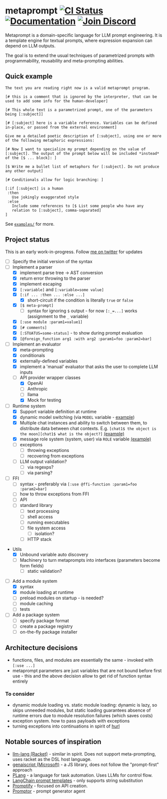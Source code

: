 # metaprompt [![CI Status](https://github.com/promptware/metaprompt/actions/workflows/test.yaml/badge.svg)](https://github.com/promptware/metaprompt/blob/main/.github/workflows/test.yaml) [![Documentation](https://img.shields.io/badge/docs-blue)](https://docs.metaprompt-lang.org/) [![Join Discord](https://img.shields.io/discord/1307356242842353664?label=discord&logo=discord&logoColor=white&color=5865F2)](https://discord.gg/eUmznEVNtF)

Metaprompt is a domain-specific language for LLM prompt engineering. It is a template engine for textual prompts, where expression expansion can depend on LLM outputs.

The goal is to extend the usual techniques of parametrized prompts with programmability, reusability and meta-prompting abilities.

## Quick example

```metaprompt
The text you are reading right now is a valid metaprompt program.

[# this is a comment that is ignored by the interpreter, that can be
used to add some info for the human-developer]

[# This whole text is a parametrized prompt, one of the parameters
being [:subject]]

[# [:subject] here is a variable reference. Variables can be defined
in-place, or passed from the external environment]

Give me a detailed poetic description of [:subject], using one or more
of the following metaphoric expressions:

[# Now I want to specialize my prompt depending on the value of
[:subject]. The output of the prompt below will be included *instead*
of the [$ ... block]: ]

[$ Write me a bullet list of metaphors for [:subject]. Do not produce
any other output]

[# Conditionals allow for logic branching: ]

[:if [:subject] is a human
 :then
   Use jokingly exaggerated style
 :else
   Include some references to [$ List some people who have any
   relation to [:subject], comma-separated]
]
```


See [`examples/`](./examples/) for more.

## Project status

This is an early work-in-progress. Follow [me on twitter](https://x.com/klntsky) for updates

- [ ] Specify the initial version of the syntax
- [ ] Implement a parser
  - [x] implement parse tree -> AST conversion
  - [x] return error throwing to the parser
  - [x] implement escaping
  - [x] `[:variable]` and `[:variable=some value]`
  - [x] `[:if ... :then ... :else ...]`
    - [x] short-circuit if the condition is literally `true` or `false`
  - [x] `[$ meta-prompt]`
    - [ ] syntax for ignoring `$` output - for now `[:_=...]` works (assignment to the `_` variable)
  - [x] `[:use module :param1=value1]`
  - [x] `[# comments]`
  - [x] `[:STUATUS=some-status]` - to show during prompt evaluation
  - [x] `[@foreign_function arg1 :with arg2 :param1=foo :param2=bar]`
- [ ] Implement an evaluator
  - [x] meta-prompting
  - [x] conditionals
  - [x] externally-defined variables
  - [x] implement a 'manual' evaluator that asks the user to complete LLM inputs
  - [ ] API provider wrapper classes
    - [x] OpenAI
    - [ ] Anthropic
    - [ ] llama
    - [x] Mock for testing
- [ ] Runtime system
  - [x] Support variable definition at runtime
  - [x] dynamic model switching (via `MODEL` variable - [example](./examples/model-change.metaprompt))
  - [x] Multiple chat instances and ability to switch between them, to distribute data between chat contexts. E.g. `[chat1$ the object is the moon][chat1$ what is the object?]` [(example)](./examples/chat-history.metaprompt)
  - [x] message role system (system, user) via `ROLE` variable [(example)](./examples/roles.metaprompt)
  - [ ] exceptions
    - [ ] throwing exceptions
    - [ ] recovering from exceptions
  - [ ] LLM output validation?
    - [ ] via regexps?
    - [ ] via parsing?
- [ ] FFI
  - [ ] syntax - preferably via `[:use @ffi-function :param1=foo :param2=bar]`
  - [ ] how to throw exceptions from FFI
  - [ ] API
  - [ ] standard library
    - [ ] text processing
    - [ ] shell access
    - [ ] running executables
    - [ ] file system access
      - [ ] isolation?
    - [ ] HTTP stack
- Utils
  - [x] Unbound variable auto discovery
  - [ ] Machinery to turn metaprompts into interfaces (parameters become form fields)
    - [ ] static validation?
- [ ] Add a module system
  - [x] syntax
  - [x] module loading at runtime
  - [ ] preload modules on startup - is needed?
  - [ ] module caching
  - [ ] tests
- [ ] Add a package system
  - [ ] specify package format
  - [ ] create a package registry
  - [ ] on-the-fly package installer

## Architecture decisions

- functions, files, and modules are essentially the same - invoked with `[:use ...]`
- metaprompt parameters are just variables that are not bound before first use - this and the above decision allow to get rid of function syntax entirely

### To consider

- dynamic module loading vs. static module loading: dynamic is lazy, so skips unneeded modules, but static loading guarantees absence of runtime errors due to module resolution failures (which saves costs)
- exception system. how to pass payloads with exceptions
- turning exceptions into continuations in spirit of [hurl](https://hurl.wtf)

## Notable sources of inspiration

- [llm-lang (Racket)](https://github.com/wilbowma/llm-lang) - similar in spirit. Does not support meta-prompting, uses racket as the DSL host language.
- [genaiscript (Microsoft)](https://github.com/microsoft/genaiscript) - a JS library, does not follow the "prompt-first" approach
- [PLang](https://plang.is/) - a language for task automation. Uses LLMs for control flow.
- [LangChain prompt templates](https://python.langchain.com/docs/concepts/prompt_templates/) - only supports string substitution
- [Promptify](https://www.promptify.ai/explore) - focused on API creation.
- [Promptor](https://github.com/pikho/ppromptor) - prompt generator agent
